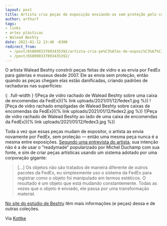 ```yaml
---
layout: post
title: Artista cria peças de exposição enviando-as sem proteção pelo correio
author: arthurf
tags:
- links
- artes plásticas
- Walead Beshty
date: 2021-01-12 13:46 -0300
redirect_from:
  - /post/658090337093435392/artista-cria-pe%C3%A7as-de-exposi%C3%A7%C3%A3o-enviando-as-sem
  - /post/658090337093435392/
---
```

O artista Walead Beshty constrói peças feitas de vidro e as envia por FedEx para galerias e museus desde 2007. Ele as envia sem proteção, então quando as peças chegam elas estão danificadas, criando padrões de rachaduras nas superfícies:

{: .full-width }
![Peça de vidro rachado de Walead Beshty sobre uma caixa de encomendas da FedEx]({% link uploads/2021/01/12/fedex1.jpg %})
![Peça de vidro rachado empilgadas de Walead Beshty sobre caixas de encomendas da FedEx]({% link uploads/2021/01/12/fedex2.jpg %})
![Peça de vidro rachado de Walead Beshty ao lado de uma caixa de encomendas da FedEx]({% link uploads/2021/01/12/fedex3.jpg %})

Toda a vez que essas peças mudam de expositor, o artista as envia novamente por FedEx, sem proteção — então uma mesma peça nunca é a mesma entre exposições. [Segundo uma entrevista do artista](https://museemagazine.com/features/2018/10/15/walead-beshty-the-end-game), sua intenção não é a de usar o “readymade” popularizado por Michel Duchamp com sua fonte, e sim de criar peças artísticas usando um sistema adotado por uma corporação gigante:

> […] Os objetos não são tratados de maneira diferente de outros pacotes da FedEx, eu simplesmente uso o sistema da FedEx para registrar como o objeto foi manipulado em termos estéticos. O resultado é um objeto que está mudando constantemente. Todas as vezes que o objeto é enviado, ele passa por uma transformação material.

[No site do estúdio de Beshty](https://www.actionstakenunderthefictitiousnamewaleadbeshtystudiosinc.com/walead-beshty-studios) têm mais informações (e peças) dessa e de outras coleções.

Via [Kottke](https://kottke.org/21/01/fedex-shipping-damage-creates-fractured-artworks)
